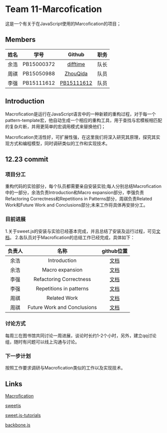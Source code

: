 # Team 11-Marcofication

这是一个有关于在JavaScript使用的Marcofication的项目；

## Members
|     姓名      | 学号		    |            Github       						 	         | 职务 |
|:-------------:|:-------------:|:----------------------------------------------------------:|:-----:|
| 	余浩       |PB15000372| [difftime](https://github.com/difftime)     	|队长|
| 	周祺       |PB15050988| [ZhouQida](https://github.com/ZhouQida) 	    |队员|
|   李强	     |PB15111612| [PB15111612](https://github.com/PB15111612)   |队员|

## Introduction
Macrofication是运行在JavaScript语言中的一种新颖的重构过程，对于每一个pattern-template宏，他自动生成一个相应的重构工具，用于查找与宏模板相匹配的复杂片断，并用更简单的宏调用模式来替换他们；

Macrofication灵活性好，可扩展性强，在这里我们将深入研究其原理，探究其实现方式和编程模型，同时调研类似的工作和实现技术。

## 12.23 commit
### 项目分工
重构代码的实验部分，每个队员都需要亲自安装实验;每人分别总结Macrofication中的一部分，余浩负责Introduction和Macro expansion部分，李强负责Refactoring Correctness和Repetitions in Patterns部分，周祺负责Related Work和Future Work and Conclusions部分;未来工作将具体再安排分工。
### 目前进展
1.关于sweet.js的安装与实验已经基本完成，并且总结了安装及运行过程，可见[文档](https://github.com/ustc-compiler-macrofication/macrofication/blob/master/docs/getting_started.md)。
2.各队员对于Macrofication的总结工作已经完成，具体如下：

|负责人     |           名称   		      |github位置                                                                                                           |
|:--------:|:---------------------------:|:-------------------------------------------------------------------------------------------------------------------:|
|余浩       |Introduction                 |[文档](https://github.com/ustc-compiler-macrofication/macrofication/blob/master/docs/Introduction.md)                |
|余浩       |Macro expansion              |[文档](https://github.com/ustc-compiler-macrofication/macrofication/blob/master/docs/Macro_expansion.md)             |
|李强       |Refactoring Correctness      |[文档](https://github.com/ustc-compiler-macrofication/macrofication/blob/master/docs/Refactoring%20Correctness.md)   |
|李强       |Repetitions in patterns      |[文档](https://github.com/ustc-compiler-macrofication/macrofication/blob/master/docs/Repetitions%20in%20Patterns.md) |
|周祺       |Related Work                 |[文档](https://github.com/ustc-compiler-macrofication/macrofication/blob/master/docs/Related%20Work.md)              |
|周祺       |Future Work and Conclusions  |[文档](https://github.com/ustc-compiler-macrofication/macrofication/blob/master/docs/Future_Work_and_Conclusions.md) |

### 讨论方式
每周三在图书馆共同讨论一周进展，谈论时长约1-2个小时，另外，建立qq讨论组，随时有问题可以线上沟通与讨论。
### 下一步计划
按照工作要求调研与Macrofication类似的工作以及实现技术。

## Links
[Macrofication](https://users.soe.ucsc.edu/~cormac/papers/16esop.pdf) 

[sweetjs](https://www.sweetjs.org/doc/tutorial) 

[sweet.js-tutorials](https://github.com/jlongster/sweet.js-tutorials) 

[backbone.js](http://backbonejs.org/) 
